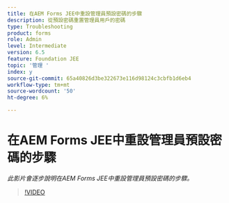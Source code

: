 ```yaml
---
title: 在AEM Forms JEE中重設管理員預設密碼的步驟
description: 從預設密碼重置管理員用戶的密碼
type: Troubleshooting
product: forms
role: Admin
level: Intermediate
version: 6.5
feature: Foundation JEE
topic: '管理 '
index: y
source-git-commit: 65a40826d3be322673e116d98124c3cbfb1d6eb4
workflow-type: tm+mt
source-wordcount: '50'
ht-degree: 6%

---
```



# 在AEM Forms JEE中重設管理員預設密碼的步驟

*此影片會逐步說明在AEM Forms JEE中重設管理員預設密碼的步驟。*

>[!VIDEO](https://video.tv.adobe.com/v/335541?quality=9&learn=on)
